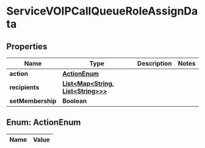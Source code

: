 

# ServiceVOIPCallQueueRoleAssignData

## Properties

Name | Type | Description | Notes
------------ | ------------- | ------------- | -------------
**action** | [**ActionEnum**](#ActionEnum) |  | 
**recipients** | [**List&lt;Map&lt;String, List&lt;String&gt;&gt;&gt;**](Map.md) |  | 
**setMembership** | **Boolean** |  | 


## Enum: ActionEnum

Name | Value
---- | -----




